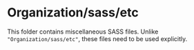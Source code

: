 # Organization/sass/etc

This folder contains miscellaneous SASS files. Unlike `"Organization/sass/etc"`, these files
need to be used explicitly.
